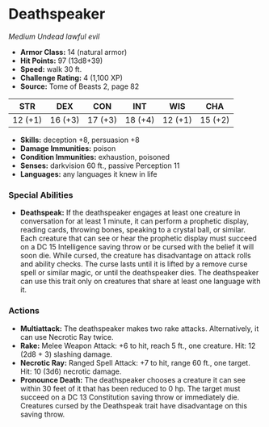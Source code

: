 # Deathspeaker

*Medium* *Undead* *lawful evil*

- **Armor Class:** 14 (natural armor)
- **Hit Points:** 97 (13d8+39)
- **Speed:** walk 30 ft.
- **Challenge Rating:** 4 (1,100 XP)
- **Source:** Tome of Beasts 2, page 82

| STR | DEX | CON | INT | WIS | CHA |
| --- | --- | --- | --- | --- | --- |
| 12 (+1) | 16 (+3) | 17 (+3) | 18 (+4) | 12 (+1) | 15 (+2) |

- **Skills:** deception +8, persuasion +8
- **Damage Immunities:** poison
- **Condition Immunities:** exhaustion, poisoned
- **Senses:** darkvision 60 ft., passive Perception 11
- **Languages:** any languages it knew in life

### Special Abilities

- **Deathspeak:** If the deathspeaker engages at least one creature in conversation for at least 1 minute, it can perform a prophetic display, reading cards, throwing bones, speaking to a crystal ball, or similar. Each creature that can see or hear the prophetic display must succeed on a DC 15 Intelligence saving throw or be cursed with the belief it will soon die. While cursed, the creature has disadvantage on attack rolls and ability checks. The curse lasts until it is lifted by a remove curse spell or similar magic, or until the deathspeaker dies. The deathspeaker can use this trait only on creatures that share at least one language with it.

### Actions

- **Multiattack:** The deathspeaker makes two rake attacks. Alternatively, it can use Necrotic Ray twice.
- **Rake:** Melee Weapon Attack: +6 to hit, reach 5 ft., one creature. Hit: 12 (2d8 + 3) slashing damage.
- **Necrotic Ray:** Ranged Spell Attack: +7 to hit, range 60 ft., one target. Hit: 10 (3d6) necrotic damage.
- **Pronounce Death:** The deathspeaker chooses a creature it can see within 30 feet of it that has been reduced to 0 hp. The target must succeed on a DC 13 Constitution saving throw or immediately die. Creatures cursed by the Deathspeak trait have disadvantage on this saving throw.


